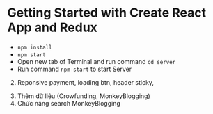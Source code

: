 # Getting Started with Create React App and Redux

- `npm install`
- `npm start`
- Open new tab of Terminal and run command `cd server`
- Run command `npm start` to start Server

<!--  -->

<!-- 1. Fix scroll top // OK -->

2. Reponsive payment, loading btn, header sticky,
<!-- 3. Thêm modal thông báo thanh toán thành công -->
3. Thêm dữ liệu (Crowfunding, MonkeyBlogging)
4. Chức năng search MonkeyBlogging
